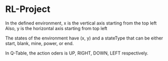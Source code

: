 # RL-Project

In the defined environment, x is the vertical axis starting from the top left
Also, y is the horizontal axis starting from top left

The states of the environment have (x, y) and a stateType that can be either start, blank, mine, power, or end.

In Q-Table, the action oders is UP, RIGHT, DOWN, LEFT respectively.